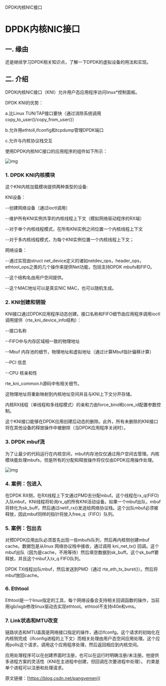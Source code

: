 DPDK内核NIC接口

# DPDK内核NIC接口

## 一. 缘由

还是继续学习DPDK相关知识点，了解一下DPDK的虚拟设备的用法和实现。

## 二. 介绍

DPDK内核NIC接口（KNI）允许用户态应用程序访问linux*控制面板。

DPDK KNI的优势：

a.比Linux TUN/TAP接口要快（通过消除系统调用copy_to_user()/copy_from_user()）

b.允许用ethtoll,ifconfig和tcpdump管理DPDK端口

c.允许与内核协议栈交互

使用DPDK内核NIC接口的应用程序的组件如下所示：

![img](https://pic2.zhimg.com/80/v2-3775f8e9783691efbcc78f4d87f90cd9_720w.webp)

### 1. DPDK KNI内核模块

这个KNI内核加载模块提供两种类型的设备:

KNI设备：

--创建网络设备（通过ioctl调用）

--维护所有KNI实例共享的内核线程上下文（模拟网络驱动程序的RX端）

--对于单个内核线程模式，在所有KNI实例之间位置一个内核线程上下文

--对于多内核线程模式，为每个KNI实例位置一个内核线程上下文；

网络设备：

--通过实现由struct net_device定义的诸如netdev_ops，header_ops，ethtool_ops之类的几个操作来提供Net功能，包括支持DPDK mbufs和FIFO。

--这个结构名由用户空间提供。

--这个MAC地址可以是真实NIC MAC，也可以随机生成。

### 2. KNI创建和销毁

KNI接口通过DPDK应用程序动态创建。接口名称和FIFO细节由应用程序调用ioctl调用提供（rte_kni_device_info结构）：

--接口名称

--FIFO中与内存区域相一致的物理地址

--Mbuf 内存池的细节，物理地址和虚拟地址（通过计算Mbuf指针偏移计算）

--PCI 信息

--CPU 核亲和性

rte_kni_common.h源码中有相关细节。

这物理地址将重新映射到内核地址空间并且与KNI上下文分开存储。

内核RX线程（单线程和多线程模式）的亲和力由force_bind和core_id配置参数控制。

这个KNI接口能够在DPDK应用创建后动态的删除。此外，所有未删除的KNI接口将在其他设备的释放操作中被删除（当DPDK应用程序关闭时）。

### 3. DPDK mbuf流

为了让最少的代码运行在内核空间，mbuf内存池仅仅通过用户空间去管理。内核模块能处理mbufs，但是所有的分配和释放操作将仅仅由DPDK应用操作处理。

![img](https://pic2.zhimg.com/80/v2-ec5eb11986a376fe0d98bdf9b9f984e5_720w.webp)

### 4. 案例：包进入

在DPDK RX侧，在RX线程上下文通过PMD去分配mbuf。这个线程在rx_q(FIFO)入队mbuf。KNI线程将轮询rx_q的所有KNI活动设备。如果一个mbuf出队，mbuf将转化为sk_buff，然后通过netif_rx()发送给网络协议栈。这个出队mbuf必须被释放，因此mbuf同样的指针将放入free_q（FIFO）队列。

### 5. 案例：包出去

对预DPDK应用出队必须首先出现一些mbufs队列，然后再内核侧创建mbuf cache。数据包是从linux 网络协议栈中接收，通过调用 kni_net_tx() 回调。这个mbuf出队（因为是cache，不用等待）然后填空数据到sk_buff。这个sk_buff要释放，并且这个mbuf入tx_q FIFO队列。

DPDK TX线程出队mbuf，然后发送到PMD（通过 rte_eth_tx_burst()）。然后将mbuf放回cache。

### 6. Ethtool

Ethtool是一个linux指定的工具，每个网络设备会支持相关回调函数的操作，当前用igb/ixgb修改linux驱动去实现ethtool。ethtool不支持i40e和vms。

### 7. Link状态和MTU改变

链路状态和MTU盖面是网络接口指定的操作，通过ifconfg。这个请求的初始化在内核侧完成（ifconfig进程的上下文）而相关处理由用户态空间应用处理。这个应用polls这个请求，调用这个应用程序处理，然后返回相应到内核空间。

应用处理程序可以在创建界面时注册，也可以在运行时明确注册/未注册。他提供多进程方案的灵活性（KNI在主进程中创建，但回调在次要进程中处理）。 约束是单个进程可以注册和处理请求。

原文链接：[https://blog.csdn.net/pangyemen](